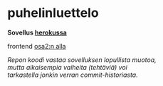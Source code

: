 # puhelinluettelo
<b>Sovellus [herokussa](https://fullstack2021-puhelinluettelo.herokuapp.com/)  </b>  

frontend [osa2:n alla](https://github.com/tietotuomas/Fullstack2021/tree/main/osa2/puhelinluettelo)


<i>Repon koodi vastaa sovelluksen lopullista muotoa,<br>
mutta aikaisempia vaiheita (tehtäviä) voi<br>
tarkastella jonkin verran commit-historiasta.<i>
